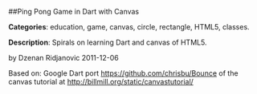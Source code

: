 
##Ping Pong Game in Dart with Canvas

**Categories**: education, game, canvas, circle, rectangle, HTML5, classes.

**Description**: Spirals on learning Dart and canvas of HTML5.

by Dzenan Ridjanovic
2011-12-06

Based on:
Google Dart port 
https://github.com/chrisbu/Bounce
of the canvas tutorial at 
http://billmill.org/static/canvastutorial/

